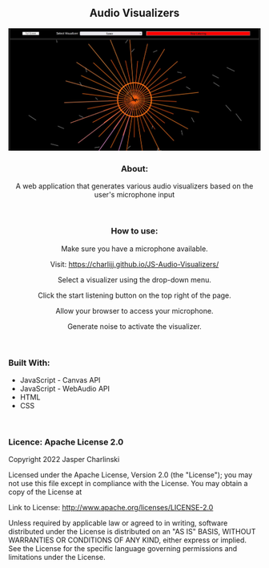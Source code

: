 <h2 align="center">Audio Visualizers</h2>

![alt text](https://github.com/charlijj/portfolio/blob/main/img/visualizerBackground.jpg)


<h3 align="center">About: </h3>
<p align="center">A web application that generates various audio visualizers based on the user's microphone input</p>

<br />

<h3 align="center">How to use: </h3>
<p align="center">Make sure you have a microphone available.</p>
<p align="center">Visit: <a href="https://charlijj.github.io/JS-Audio-Visualizers/">https://charlijj.github.io/JS-Audio-Visualizers/</a></p>
<p align="center">Select a visualizer using the drop-down menu.</p>
<p align="center">Click the start listening button on the top right of the page.</p>
<p align="center">Allow your browser to access your microphone.</p>
<p align="center">Generate noise to activate the visualizer.</p>

<br />

<h3>Built With: </h3>

<ul>
  <li>JavaScript - Canvas API</li>
  <li>JavaScript - WebAudio API</li>
  <li>HTML</li>
  <li>CSS</li>
</ul>

<br />

<h3>Licence: Apache License 2.0</h3>
<p>Copyright 2022 Jasper Charlinski</p>
<p>Licensed under the Apache License, Version 2.0 (the "License"); you may not use this file except in compliance with the License. You may obtain a copy of the License at</p>
<p>Link to License: <a href="http://www.apache.org/licenses/LICENSE-2.0">http://www.apache.org/licenses/LICENSE-2.0</a>
<p>Unless required by applicable law or agreed to in writing, software distributed under the License is distributed on an "AS IS" BASIS, WITHOUT WARRANTIES OR CONDITIONS OF ANY KIND, either express or implied. See the License for the specific language governing permissions and limitations under the License.</p>
